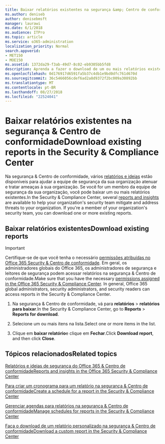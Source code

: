 ```yaml
---
title: Baixar relatórios existentes na segurança &amp; Centro de conformidade
ms.author: deniseb
author: denisebmsft
manager: laurawi
ms.date: 6/1/2018
ms.audience: ITPro
ms.topic: article
ms.service: o365-administration
localization_priority: Normal
search.appverid:
- MET150
- MOE150
ms.assetid: 1372da29-f3ab-49d7-8c02-eb9305bb5fd8
description: Aprenda a fazer o download de um ou mais relatórios existentes na segurança &amp; Centro de conformidade.
ms.openlocfilehash: 0d176917d6591fa5b37c4db1e9bd0dfc761d670d
ms.sourcegitcommit: 36c5466056cdef6ad2a8d9372f2bc009a30892bb
ms.translationtype: MT
ms.contentlocale: pt-BR
ms.lasthandoff: 08/27/2018
ms.locfileid: "22524041"
---
```

# <a name="download-existing-reports-in-the-security-amp-compliance-center"></a><span data-ttu-id="2ae51-103">Baixar relatórios existentes na segurança &amp; Centro de conformidade</span><span class="sxs-lookup"><span data-stu-id="2ae51-103">Download existing reports in the Security &amp; Compliance Center</span></span>

<span data-ttu-id="2ae51-p101">Na segurança &amp; Centro de conformidade, vários [relatórios e ideias](reports-and-insights-in-security-and-compliance.md) estão disponíveis para ajudar a equipe de segurança da sua organização atenuar e tratar ameaças à sua organização. Se você for um membro da equipe de segurança da sua organização, você pode baixar um ou mais relatórios existentes.</span><span class="sxs-lookup"><span data-stu-id="2ae51-p101">In the Security &amp; Compliance Center, several [reports and insights](reports-and-insights-in-security-and-compliance.md) are available to help your organization's security team mitigate and address threats to your organization. If you're a member of your organization's security team, you can download one or more existing reports.</span></span> 
  
## <a name="download-existing-reports"></a><span data-ttu-id="2ae51-106">Baixar relatórios existentes</span><span class="sxs-lookup"><span data-stu-id="2ae51-106">Download existing reports</span></span>

> [!IMPORTANT]
> <span data-ttu-id="2ae51-p102">Certifique-se de que você tenha o necessário [permissões atribuídas no Office 365 Security &amp; Centro de conformidade](permissions-in-the-security-and-compliance-center.md). Em geral, os administradores globais do Office 365, os administradores de segurança e leitores de segurança podem acessar relatórios na segurança &amp; Centro de conformidade.</span><span class="sxs-lookup"><span data-stu-id="2ae51-p102">Make sure that you have the necessary [permissions assigned in the Office 365 Security &amp; Compliance Center](permissions-in-the-security-and-compliance-center.md). In general, Office 365 global administrators, security administrators, and security readers can access reports in the Security &amp; Compliance Center.</span></span> 
  
1. <span data-ttu-id="2ae51-109">Na segurança &amp; Centro de conformidade, vá para **relatórios** \> **relatórios para baixar**.</span><span class="sxs-lookup"><span data-stu-id="2ae51-109">In the Security &amp; Compliance Center, go to **Reports** \> **Reports for download**.</span></span>
    
2. <span data-ttu-id="2ae51-110">Selecione um ou mais itens na lista.</span><span class="sxs-lookup"><span data-stu-id="2ae51-110">Select one or more items in the list.</span></span>
    
3. <span data-ttu-id="2ae51-111">Clique em **baixar relatório**e clique em **Fechar**.</span><span class="sxs-lookup"><span data-stu-id="2ae51-111">Click **Download report**, and then click **Close**.</span></span>
    
## <a name="related-topics"></a><span data-ttu-id="2ae51-112">Tópicos relacionados</span><span class="sxs-lookup"><span data-stu-id="2ae51-112">Related topics</span></span>
<span data-ttu-id="2ae51-113"><a name="download"> </a></span><span class="sxs-lookup"><span data-stu-id="2ae51-113"></span></span>

[<span data-ttu-id="2ae51-114">Relatórios e ideias de segurança do Office 365 &amp; Centro de conformidade</span><span class="sxs-lookup"><span data-stu-id="2ae51-114">Reports and insights in the Office 365 Security &amp; Compliance Center</span></span>](reports-and-insights-in-security-and-compliance.md)
  
[<span data-ttu-id="2ae51-115">Para criar um cronograma para um relatório na segurança &amp; Centro de conformidade</span><span class="sxs-lookup"><span data-stu-id="2ae51-115">Create a schedule for a report in the Security &amp; Compliance Center</span></span>](create-a-schedule-for-a-report.md)
  
[<span data-ttu-id="2ae51-116">Gerenciar agendas para relatórios na segurança &amp; Centro de conformidade</span><span class="sxs-lookup"><span data-stu-id="2ae51-116">Manage schedules for reports in the Security &amp; Compliance Center</span></span>](manage-schedules-for-multiple-reports.md)
  
[<span data-ttu-id="2ae51-117">Faça o download de um relatório personalizado na segurança &amp; Centro de conformidade</span><span class="sxs-lookup"><span data-stu-id="2ae51-117">Download a custom report in the Security &amp; Compliance Center</span></span>](set-up-and-download-a-custom-report.md)
  

